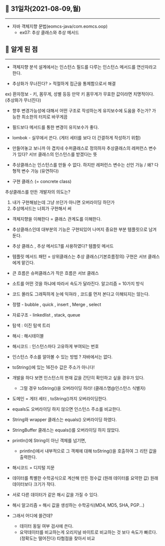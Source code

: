 ## 📌 31일차(2021-08-09,월)

---

- 자바 객체지향 문법(eomcs-java/com.eomcs.oop)
  - ex07: 추상 클래스와 추상 메서드

## 📌 알게 된 점

---

- 객체지향 분석 설계에서는
  인스턴스 필드를 다루는 인스턴스 메서드를 연산자라고 한다.

- 추상화가 무너진다? > 적절하게 접근을 통제함으로서 해결

ex) 환자정보 - 키, 몸무게, 성별 등등 만약 키 몸무게가 무효한 값이라면 치명적이다. (추상화가 무너진다)

- 향후 변경가능성에 대해서 어떤 구조로 작성하는게 유지보수에 도움을 주는가? 가능한 최소한의 터치로 바꾸게끔
- 필드보다 메서드를 통한 변경이 유지보수가 좋다.
- lombok - 실무에서 쓴다. (게터 세터를 보다 더 간결하게 작성하기 위함)

- 만들어놓고 보니까 아 겹치네 수퍼클래스로 정의하자
  추상클래스의 레퍼런스 변수가 있다? 서브 클래스의 인스턴스를 받겠다는 뜻

- 추상클래스는 인스턴스를 만들 수 없다.
  하지만 레퍼런스 변수는 선언 가능 / 왜? 다형적 변수 가능 (유연하다)
- 구현 클래스 (= concrete class)

추상클래스를 만든 개발자의 의도는?

1. 내가 구현해놨는데 그냥 쓰던가 아니면 오버라이딩 하던가
2. 추상메서드는 너희가 구현해서 써

- 객체지향을 이해한다 = 클래스 관계도를 이해한다.

- 추상클래스인데 대부분의 기능은 구현되있어
  나머지 중요한 부분 템플릿으로 남겨둔다.

- 추상 클래스 , 추상 메서드?를 사용하였다? 템플릿 메서드
- 템플릿 메서드 패턴 = 상위클래스는 추상 클래스(기본흐름정의) 구현은 서브 클래스에게 맡긴다.
- 큰 흐름은 슈퍼클래스가 작은 흐름은 서브 클래스

- 소트를 어떤 것을 하냐에 따라서 속도가 달라진다.
  알고리즘 = 10가지 방식

- 코드 몰라도 그래픽하게 눈에 익혀라 , 코드를 먼저 본다고 이해되지는 않는다.
- 정렬 - bubble , quick , insert , Merge , select
- 자료구조 - linkedlist , stack, queue
- 탐색 : 이진 탐색 트리
- 해시 : 해시테이블

- 해시코드 : 인스턴스마다 고유하게 부여되는 번호

- 인스턴스 주소를 알아볼 수 있는 방법 ? 자바에서는 없다.

- toString()에 있는 16진수 값은 주소가 아니다!

- 개발을 하다 보면 인스턴스의 현재 값을 간단히 확인하고 싶을 경우가 있다.

  - 그럴 경우 toString()을 오버라이딩 하라! (클래스명@인스턴스 식별자)

- 도메인 = 게터 세터 , toString()까지 오버라이딩한다.

- equals도 오버라이딩 하지 않으면 인스턴스 주소를 비교한다.

- String와 wrapper 클래스는 equals() 오버라이딩 하였다.
- StringBuffer 클래스는 equals()를 오버라이딩 하지 않았다.

- println()에 String이 아닌 객체를 넘기면,

  - println()에서 내부적으로 그 객체에 대해 toString()을 호출하여 그 리턴 값을 출력한다.

- 해시코드 = 디지털 지문
- 데이터를 특별한 수학공식으로 계산해 만든 정수값 (원래 데이터를 요약한 값) 원래 데이터보다 크기가 작다.
- 서로 다른 데이터가 같은 해시 값을 가질 수 있다.
- 해시 알고리즘 = 해시 값을 생성하는 수학공식(MD4, MD5, SHA, PGP...)
- 그래서 어디에 쓸건데?
  - 데이터 동일 여부 검사에 쓴다.
  - 요약데이터를 비교하는게 오리지널 바이트로 비교하는 것 보다 속도가 빠르다.(정확도는 떨어진다) 타협점을 찾아서 비교
